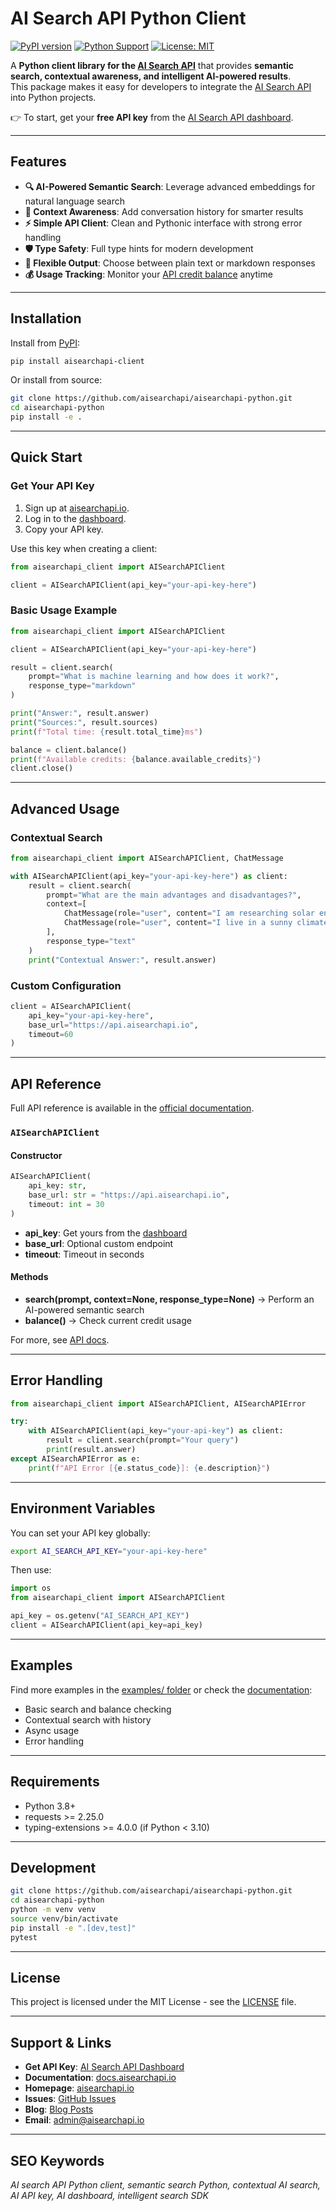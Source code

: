# AI Search API Python Client

[![PyPI version](https://badge.fury.io/py/aisearchapi-client.svg)](https://badge.fury.io/py/aisearchapi-client)
[![Python Support](https://img.shields.io/pypi/pyversions/aisearchapi-client.svg)](https://pypi.org/project/aisearchapi-client/)
[![License: MIT](https://img.shields.io/badge/License-MIT-yellow.svg)](https://opensource.org/licenses/MIT)

A **Python client library for the [AI Search API](https://aisearchapi.io?utm_source=python_client)** that provides **semantic search, contextual awareness, and intelligent AI-powered results**.  
This package makes it easy for developers to integrate the [AI Search API](https://docs.aisearchapi.io/) into Python projects.

👉 To start, get your **free API key** from the [AI Search API dashboard](https://app.aisearchapi.io/dashboard).

---

## Features

- **🔍 AI-Powered Semantic Search**: Leverage advanced embeddings for natural language search
- **🎯 Context Awareness**: Add conversation history for smarter results
- **⚡ Simple API Client**: Clean and Pythonic interface with strong error handling
- **🛡️ Type Safety**: Full type hints for modern development
- **🔄 Flexible Output**: Choose between plain text or markdown responses
- **💰 Usage Tracking**: Monitor your [API credit balance](https://app.aisearchapi.io/dashboard) anytime

---

## Installation

Install from [PyPI](https://pypi.org/project/aisearchapi-client/):

```bash
pip install aisearchapi-client
```

Or install from source:

```bash
git clone https://github.com/aisearchapi/aisearchapi-python.git
cd aisearchapi-python
pip install -e .
```

---

## Quick Start

### Get Your API Key

1. Sign up at [aisearchapi.io](https://aisearchapi.io/).  
2. Log in to the [dashboard](https://app.aisearchapi.io/login).  
3. Copy your API key.  

Use this key when creating a client:

```python
from aisearchapi_client import AISearchAPIClient

client = AISearchAPIClient(api_key="your-api-key-here")
```

### Basic Usage Example

```python
from aisearchapi_client import AISearchAPIClient

client = AISearchAPIClient(api_key="your-api-key-here")

result = client.search(
    prompt="What is machine learning and how does it work?",
    response_type="markdown"
)

print("Answer:", result.answer)
print("Sources:", result.sources)
print(f"Total time: {result.total_time}ms")

balance = client.balance()
print(f"Available credits: {balance.available_credits}")
client.close()
```

---

## Advanced Usage

### Contextual Search

```python
from aisearchapi_client import AISearchAPIClient, ChatMessage

with AISearchAPIClient(api_key="your-api-key-here") as client:
    result = client.search(
        prompt="What are the main advantages and disadvantages?",
        context=[
            ChatMessage(role="user", content="I am researching solar energy for my home"),
            ChatMessage(role="user", content="I live in a sunny climate with high electricity costs")
        ],
        response_type="text"
    )
    print("Contextual Answer:", result.answer)
```

### Custom Configuration

```python
client = AISearchAPIClient(
    api_key="your-api-key-here",
    base_url="https://api.aisearchapi.io",
    timeout=60
)
```

---

## API Reference

Full API reference is available in the [official documentation](https://docs.aisearchapi.io/).

### `AISearchAPIClient`

#### Constructor

```python
AISearchAPIClient(
    api_key: str,
    base_url: str = "https://api.aisearchapi.io",
    timeout: int = 30
)
```

- **api_key**: Get yours from the [dashboard](https://app.aisearchapi.io/dashboard)
- **base_url**: Optional custom endpoint
- **timeout**: Timeout in seconds

#### Methods

- **search(prompt, context=None, response_type=None)** → Perform an AI-powered semantic search
- **balance()** → Check current credit usage

For more, see [API docs](https://docs.aisearchapi.io/).

---

## Error Handling

```python
from aisearchapi_client import AISearchAPIClient, AISearchAPIError

try:
    with AISearchAPIClient(api_key="your-api-key") as client:
        result = client.search(prompt="Your query")
        print(result.answer)
except AISearchAPIError as e:
    print(f"API Error [{e.status_code}]: {e.description}")
```

---

## Environment Variables

You can set your API key globally:

```bash
export AI_SEARCH_API_KEY="your-api-key-here"
```

Then use:

```python
import os
from aisearchapi_client import AISearchAPIClient

api_key = os.getenv("AI_SEARCH_API_KEY")
client = AISearchAPIClient(api_key=api_key)
```

---

## Examples

Find more examples in the [examples/ folder](examples/) or check the [documentation](https://docs.aisearchapi.io/):

- Basic search and balance checking  
- Contextual search with history  
- Async usage  
- Error handling  

---

## Requirements

- Python 3.8+
- requests >= 2.25.0
- typing-extensions >= 4.0.0 (if Python < 3.10)

---

## Development

```bash
git clone https://github.com/aisearchapi/aisearchapi-python.git
cd aisearchapi-python
python -m venv venv
source venv/bin/activate
pip install -e ".[dev,test]"
pytest
```

---

## License

This project is licensed under the MIT License - see the [LICENSE](LICENSE) file.

---

## Support & Links

- **Get API Key**: [AI Search API Dashboard](https://app.aisearchapi.io/dashboard)  
- **Documentation**: [docs.aisearchapi.io](https://docs.aisearchapi.io/)  
- **Homepage**: [aisearchapi.io](https://aisearchapi.io/)  
- **Issues**: [GitHub Issues](https://github.com/aisearchapi/aisearchapi-python/issues)  
- **Blog**: [Blog Posts](https://aisearchapi.io/blog/)
- **Email**: admin@aisearchapi.io  

---

## SEO Keywords

*AI search API Python client, semantic search Python, contextual AI search, AI API key, AI dashboard, intelligent search SDK*  
